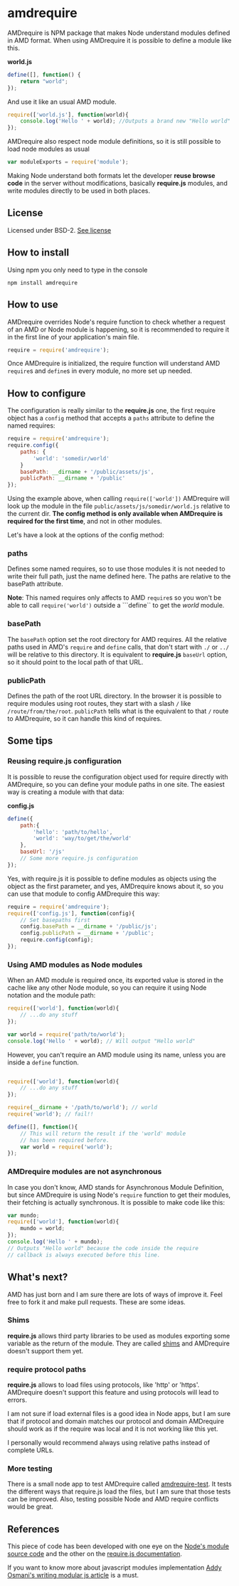 amdrequire
==========
AMDrequire is NPM package that makes Node understand modules defined in AMD format. When using AMDrequire it is possible to define a module like this.

**world.js**
```javascript
define([], function() {
	return "world";
});
````
And use it like an usual AMD module.
```javascript
require(['world.js'], function(world){
	console.log('Hello ' + world); //Outputs a brand new "Hello world"
});
```

AMDrequire also respect node module definitions, so it is still possible to load node modules as usual
```javascript
var moduleExports = require('module');
```

Making Node understand both formats let the developer **reuse browse code** in the server without modifications, basically **require.js** modules, and write modules directly to be used in both places.

## License
Licensed under BSD-2. [See license](https://raw.githubusercontent.com/arqex/amdrequire/master/LICENSE)

## How to install
Using npm you only need to type in the console
```
npm install amdrequire
```

## How to use
AMDrequire overrides Node's require function to check whether a request of an AMD or Node module is happening, so it is recommended to require it in the first line of your application's main file.
```javascript
require = require('amdrequire');
```
Once AMDrequire is initialized, the require function will understand AMD ```require```s and ```define```s in every module, no more set up needed.

## How to configure
The configuration is really similar to the **require.js** one, the first require object has a ```config``` method that accepts a ```paths``` attribute to define the named requires:
```javascript
require = require('amdrequire');
require.config({
	paths: {
		'world': 'somedir/world'
	}
	basePath: __dirname + '/public/assets/js',
	publicPath: __dirname + '/public'
});
```
Using the example above, when calling ```require(['world'])``` AMDrequire will look up the module in the file ```public/assets/js/somedir/world.js``` relative to the current dir.
**The config method is only available when AMDrequire is required for the first time**, and not in other modules.

Let's have a look at the options of the config method:
### paths
Defines some named requires, so to use those modules it is not needed to write their full path, just the name defined here. The paths are relative to the basePath attribute.

**Note**: This named requires only affects to AMD ```require```s so you won't be able to call ```require('world')``` outside a ```define`` to get the *world* module.
### basePath
The ```basePath``` option set the root directory for AMD requires. All the relative paths used in AMD's ```require``` and ```define``` calls, that don't start with ```./``` or ```../``` will be relative to this directory. It is equivalent to **require.js** ```baseUrl``` option, so it should point to the local path of that URL.
### publicPath
Defines the path of the root URL directory. In the browser it is possible to require modules using root routes, they start with a slash ```/``` like ```/route/from/the/root```. ```publicPath``` tells what is the equivalent to that ```/``` route to AMDrequire, so it can handle this kind of requires.

## Some tips
### Reusing require.js configuration
It is possible to reuse the configuration object used for require directly with AMDrequire, so you can define your module paths in one site. The easiest way is creating a module with that data:

**config.js**
```javascript
define({
	path:{
		'hello': 'path/to/hello',
		'world': 'way/to/get/the/world'
	},
	baseUrl: '/js'
	// Some more require.js configuration
});
```
Yes, with require.js it is possible to define modules as objects using the object as the first parameter, and yes, AMDrequire knows about it, so you can use that module to config AMDrequire this way:
```javascript
require = require('amdrequire');
require(['config.js'], function(config){
	// Set basepaths first
	config.basePath = __dirname + '/public/js';
	config.publicPath = __dirname + '/public';
	require.config(config);
});
```
### Using AMD modules as Node modules
When an AMD module is required once, its exported value is stored in the cache like any other Node module, so you can require it using Node notation and the module path:

```javascript
require(['world'], function(world){
	// ...do any stuff
});

var world = require('path/to/world');
console.log('Hello ' + world); // Will output "Hello world"
```

However, you can't require an AMD module using its name, unless you are inside a ```define``` function.
```javascript

require(['world'], function(world){
	// ...do any stuff
});

require(__dirname + '/path/to/world'); // world
require('world'); // fail!!
```
```javascript
define([], function(){
	// This will return the result if the 'world' module
	// has been required before.
	var world = require('world');
});
```

### AMDrequire modules are not asynchronous
In case you don't know, AMD stands for Asynchronous Module Definition, but since AMDrequire is using Node's ```require``` function to get their modules, their fetching is actually synchronous. It is possible to make code like this:

```javascript
var mundo;
require(['world'], function(world){
	mundo = world;
});
console.log('Hello ' + mundo);
// Outputs "Hello world" because the code inside the require
// callback is always executed before this line.
```

## What's next?
AMD has just born and I am sure there are lots of ways of improve it. Feel free to fork it and make pull requests. These are some ideas.

### Shims
**require.js** allows third party libraries to be used as modules exporting some variable as the return of the module. They are called [shims](http://requirejs.org/docs/api.html#config-shim) and AMDrequire doesn't support them yet.

### require protocol paths
**require.js** allows to load files using protocols, like 'http' or 'https'. AMDrequire doesn't support this feature and using protocols will lead to errors.

I am not sure if load external files is a good idea in Node apps, but I am sure that if protocol and domain matches our protocol and domain AMDrequire should work as if the require was local and it is not working like this yet.

I personally would recommend always using relative paths instead of complete URLs.

### More testing
There is a small node app to test AMDrequire called [amdrequire-test](https://github.com/arqex/amdrequire-test). It tests the different ways that require.js load the files, but I am sure that those tests can be improved. Also, testing possible Node and AMD require conflicts would be great.

## References
This piece of code has been developed with one eye on the [Node's module source code](https://github.com/joyent/node/blob/master/lib/module.js) and the other on the [require.js documentation](http://requirejs.org/docs/api.html).

If you want to know more about javascript modules implementation [Addy Osmani's writing modular js article](http://addyosmani.com/writing-modular-js/) is a must.